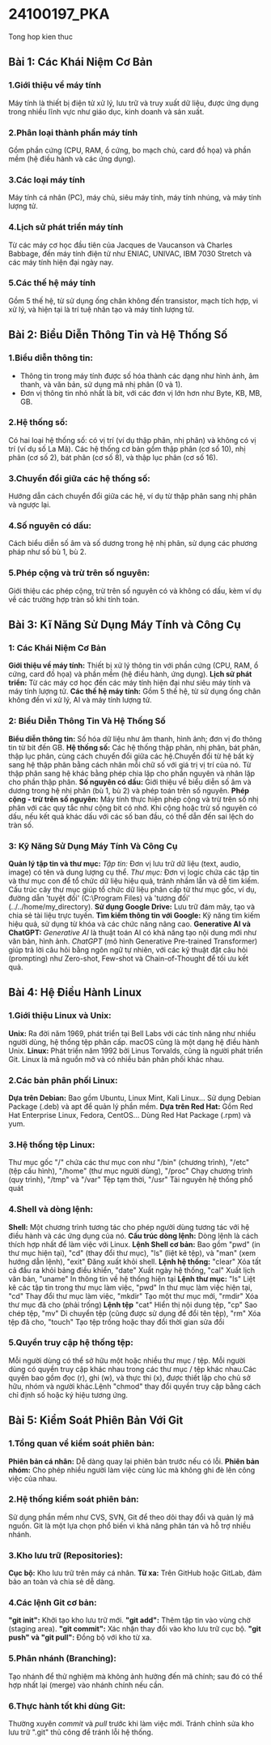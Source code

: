 # 24100197_PKA
Tong hop kien thuc
## Bài 1: Các Khái Niệm Cơ Bản
### 1.Giới thiệu về máy tính
Máy tính là thiết bị điện tử xử lý, lưu trữ và truy xuất dữ liệu, được ứng dụng trong nhiều lĩnh vực như giáo dục, kinh doanh và sản xuất.
### 2.Phân loại thành phần máy tính
 Gồm phần cứng (CPU, RAM, ổ cứng, bo mạch chủ, card đồ họa) và phần mềm (hệ điều hành và các ứng dụng).
### 3.Các loại máy tính
 Máy tính cá nhân (PC), máy chủ, siêu máy tính, máy tính nhúng, và máy tính lượng tử.
### 4.Lịch sử phát triển máy tính
 Từ các máy cơ học đầu tiên của Jacques de Vaucanson và Charles Babbage, đến máy tính điện tử như ENIAC, UNIVAC, IBM 7030 Stretch và các máy tính hiện đại ngày nay.
### 5.Các thế hệ máy tính
 Gồm 5 thế hệ, từ sử dụng ống chân không đến transistor, mạch tích hợp, vi xử lý, và hiện tại là trí tuệ nhân tạo và máy tính lượng tử.
## Bài 2: Biểu Diễn Thông Tin và Hệ Thống Số
### 1.Biểu diễn thông tin:
- Thông tin trong máy tính được số hóa thành các dạng như hình ảnh, âm thanh, và văn bản, sử dụng mã nhị phân (0 và 1).
- Đơn vị thông tin nhỏ nhất là bit, với các đơn vị lớn hơn như Byte, KB, MB, GB.
### 2.Hệ thống số:
Có hai loại hệ thống số: có vị trí (ví dụ thập phân, nhị phân) và không có vị trí (ví dụ số La Mã).
Các hệ thống cơ bản gồm thập phân (cơ số 10), nhị phân (cơ số 2), bát phân (cơ số 8), và thập lục phân (cơ số 16).
### 3.Chuyển đổi giữa các hệ thống số:
Hướng dẫn cách chuyển đổi giữa các hệ, ví dụ từ thập phân sang nhị phân và ngược lại.
### 4.Số nguyên có dấu:
Cách biểu diễn số âm và số dương trong hệ nhị phân, sử dụng các phương pháp như số bù 1, bù 2.
### 5.Phép cộng và trừ trên số nguyên:
Giới thiệu các phép cộng, trừ trên số nguyên có và không có dấu, kèm ví dụ về các trường hợp tràn số khi tính toán.
## Bài 3: Kĩ Năng Sử Dụng Máy Tính và Công Cụ
###  1: Các Khái Niệm Cơ Bản
**Giới thiệu về máy tính:**
Thiết bị xử lý thông tin với phần cứng (CPU, RAM, ổ cứng, card đồ họa) và phần mềm (hệ điều hành, ứng dụng).
**Lịch sử phát triển:**
Từ các máy cơ học đến các máy tính hiện đại như siêu máy tính và máy tính lượng tử.
**Các thế hệ máy tính:**
Gồm 5 thế hệ, từ sử dụng ống chân không đến vi xử lý, AI và máy tính lượng tử.
### 2: Biểu Diễn Thông Tin Và Hệ Thống Số
**Biểu diễn thông tin:**
Số hóa dữ liệu như âm thanh, hình ảnh; đơn vị đo thông tin từ bit đến GB.
**Hệ thống số:**
Các hệ thống thập phân, nhị phân, bát phân, thập lục phân, cùng cách chuyển đổi giữa các hệ.Chuyển đổi từ hệ bất kỳ sang hệ thập phân bằng cách nhân mỗi chữ số với giá trị vị trí của nó. Từ thập phân sang hệ khác bằng phép chia lặp cho phần nguyên và nhân lặp cho phần thập phân.
**Số nguyên có dấu:**
Giới thiệu về biểu diễn số âm và dương trong hệ nhị phân (bù 1, bù 2) và phép toán trên số nguyên.
**Phép cộng - trừ trên số nguyên:**
Máy tính thực hiện phép cộng và trừ trên số nhị phân với các quy tắc như cộng bit có nhớ. Khi cộng hoặc trừ số nguyên có dấu, nếu kết quả khác dấu với các số ban đầu, có thể dẫn đến sai lệch do tràn số.
### 3: Kỹ Năng Sử Dụng Máy Tính Và Công Cụ
**Quản lý tập tin và thư mục:**
*Tập tin:* Đơn vị lưu trữ dữ liệu (text, audio, image) có tên và dung lượng cụ thể.
*Thư mục:* Đơn vị logic chứa các tập tin và thư mục con để tổ chức dữ liệu hiệu quả, tránh nhầm lẫn và dễ tìm kiếm.
Cấu trúc cây thư mục giúp tổ chức dữ liệu phân cấp từ thư mục gốc, ví dụ, đường dẫn 'tuyệt đối' (C:\Program Files) và 'tương đối' (../../home/my_directory).
**Sử dụng Google Drive:**
Lưu trữ đám mây, tạo và chia sẻ tài liệu trực tuyến.
**Tìm kiếm thông tin với Google:**
Kỹ năng tìm kiếm hiệu quả, sử dụng từ khóa và các chức năng nâng cao.
**Generative AI và ChatGPT:**
*Generative AI* là thuật toán AI có khả năng tạo nội dung mới như văn bản, hình ảnh.
*ChatGPT* (mô hình Generative Pre-trained Transformer) giúp trả lời câu hỏi bằng ngôn ngữ tự nhiên, với các kỹ thuật đặt câu hỏi (prompting) như Zero-shot, Few-shot và Chain-of-Thought để tối ưu kết quả.
## Bài 4: Hệ Điều Hành Linux
### 1.Giới thiệu Linux và Unix:
**Unix:**
Ra đời năm 1969, phát triển tại Bell Labs với các tính năng như nhiều người dùng, hệ thống tệp phân cấp. macOS cũng là một dạng hệ điều hành Unix.
**Linux:**
Phát triển năm 1992 bởi Linus Torvalds, cũng là người phát triển Git. Linux là mã nguồn mở và có nhiều bản phân phối khác nhau.
### 2.Các bản phân phối Linux:
**Dựa trên Debian:**
Bao gồm Ubuntu, Linux Mint, Kali Linux… Sử dụng Debian Package (.deb) và apt để quản lý phần mềm.
**Dựa trên Red Hat:**
Gồm Red Hat Enterprise Linux, Fedora, CentOS… Dùng Red Hat Package (.rpm) và yum.
### 3.Hệ thống tệp Linux:
Thư mục gốc "/" chứa các thư mục con như "/bin" (chương trình), "/etc" (tệp cấu hình), "/home" (thư mục người dùng), "/proc" Chạy chương trình (quy trình), "/tmp" và "/var" Tệp tạm thời, "/usr" Tài nguyên hệ thống phổ quát
### 4.Shell và dòng lệnh:
**Shell:**
Một chương trình tương tác cho phép người dùng tương tác với hệ điều hành và các ứng dụng của nó.
**Cấu trúc dòng lệnh:**
Dòng lệnh là cách thích hợp nhất để làm việc với Linux.
**Lệnh Shell cơ bản:**
Bao gồm "pwd" (in thư mục hiện tại), "cd" (thay đổi thư mục), "ls" (liệt kê tệp), và "man" (xem hướng dẫn lệnh), "exit" Đăng xuất khỏi shell.
**Lệnh hệ thống:** "clear" Xóa tất cả đầu ra khỏi bảng điều khiển, "date" Xuất ngày hệ thống, "cal" Xuất lịch văn bản, "uname" In thông tin về hệ thống hiện tại
**Lệnh thư mục:** "ls" Liệt kê các tập tin trong thư mục làm việc, "pwd" In thư mục làm việc hiện tại, "cd" Thay đổi thư mục làm việc, "mkdir" Tạo một thư mục mới, "rmdir" Xóa thư mục đã cho (phải trống)
**Lệnh tệp** "cat" Hiển thị nội dung tệp, "cp" Sao chép tệp, "mv" Di chuyển tệp (cũng được sử dụng để đổi tên tệp), "rm" Xóa tệp đã cho, "touch" Tạo tệp trống hoặc thay đổi thời gian sửa đổi
### 5.Quyền truy cập hệ thống tệp: 
Mỗi người dùng có thể sở hữu một hoặc nhiều thư mục / tệp. Mỗi người dùng có quyền truy cập khác nhau trong các thư mục / tệp khác nhau.Các quyền bao gồm đọc (r), ghi (w), và thực thi (x), được thiết lập cho chủ sở hữu, nhóm và người khác.Lệnh "chmod" thay đổi quyền truy cập bằng cách chỉ định số hoặc ký hiệu tương ứng.
## Bài 5: Kiểm Soát Phiên Bản Với Git
### 1.Tổng quan về kiểm soát phiên bản:
**Phiên bản cá nhân:**
Dễ dàng quay lại phiên bản trước nếu có lỗi.
**Phiên bản nhóm:** 
Cho phép nhiều người làm việc cùng lúc mà không ghi đè lên công việc của nhau.
### 2.Hệ thống kiểm soát phiên bản:
Sử dụng phần mềm như CVS, SVN, Git để theo dõi thay đổi và quản lý mã nguồn. Git là một lựa chọn phổ biến vì khả năng phân tán và hỗ trợ nhiều nhánh.
### 3.Kho lưu trữ (Repositories):
**Cục bộ:** Kho lưu trữ trên máy cá nhân.
**Từ xa:** Trên GitHub hoặc GitLab, đảm bảo an toàn và chia sẻ dễ dàng.
### 4.Các lệnh Git cơ bản:
**"git init":** Khởi tạo kho lưu trữ mới.       **"git add":** Thêm tập tin vào vùng chờ (staging area).
**"git commit":** Xác nhận thay đổi vào kho lưu trữ cục bộ.
**"git push" và "git pull":** Đồng bộ với kho từ xa.
### 5.Phân nhánh (Branching):
Tạo nhánh để thử nghiệm mà không ảnh hưởng đến mã chính; sau đó có thể hợp nhất lại (merge) vào nhánh chính nếu cần.
### 6.Thực hành tốt khi dùng Git:
Thường xuyên *commit* và *pull* trước khi làm việc mới.
Tránh chỉnh sửa kho lưu trữ ".git" thủ công để tránh lỗi hệ thống.
